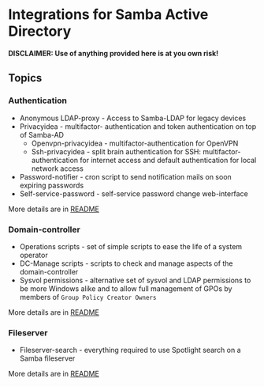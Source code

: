 # Integrations for Samba Active Directory

**DISCLAIMER: Use of anything provided here is at you own risk!**

## Topics

### Authentication

- Anonymous LDAP-proxy - Access to Samba-LDAP for legacy devices
- Privacyidea - multifactor- authentication and token authentication on top of Samba-AD
    - Openvpn-privacyidea - multifactor-authentication for OpenVPN
    - Ssh-privacyidea - split brain authentication for SSH: multifactor-authentication for internet access and default authentication for local network access
- Password-notifier - cron script to send notification mails on soon expiring passwords
- Self-service-password - self-service password change web-interface

More details are in [README](authentication/README.md)

### Domain-controller

- Operations scripts - set of simple scripts to ease the life of a system operator
- DC-Manage scripts - scripts to check and manage aspects of the domain-controller
- Sysvol permissions - alternative set of sysvol and LDAP permissions to be more Windows alike and to allow full management of GPOs by members of `Group Policy Creator Owners`


More details are in [README](domain_controller/README.md)

### Fileserver

- Fileserver-search - everything required to use Spotlight search on a Samba fileserver

More details are in [README](fileserver/README.md)
